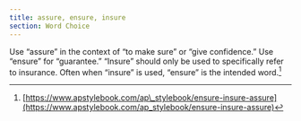 ```yaml
---
title: assure, ensure, insure
section: Word Choice
---
```

Use “assure” in the context of “to make sure” or “give confidence.” Use “ensure” for “guarantee.” “Insure” should only be used to specifically refer to insurance. Often when “insure” is used, “ensure” is the intended word.[^33]

[^33]: [https://www.apstylebook.com/ap\_stylebook/ensure-insure-assure](https://www.apstylebook.com/ap_stylebook/ensure-insure-assure)